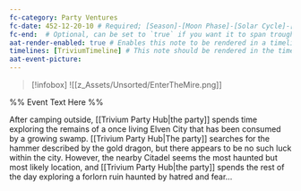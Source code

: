 ```yaml
---
fc-category: Party Ventures
fc-date: 452-12-20-10 # Required; [Season]-[Moon Phase]-[Solar Cycle]-[Hour]
fc-end:  # Optional, can be set to `true` if you want it to span troughout the entire timeline 
aat-render-enabled: true # Enables this note to be rendered in a timeline
timelines: [TriviumTimeline] # This note should be rendered in the timeline with the name "timeline" or "event"
aat-event-picture: 
---
```


> [!infobox]
>![[z_Assets/Unsorted/EnterTheMire.png]]


%% Event Text Here %%

After camping outside, [[Trivium Party Hub|the party]] spends time exploring the remains of a once living Elven City that has been consumed by a growing swamp. [[Trivium Party Hub|The party]] searches for the hammer described by the gold dragon, but there appears to be no such luck within the city. However, the nearby Citadel seems the most haunted but most likely location, and [[Trivium Party Hub|the party]] spends the rest of the day exploring a forlorn ruin haunted by hatred and fear...
